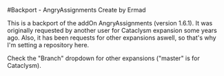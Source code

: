 #Backport - AngryAssignments
Create by Ermad

This is a backport of the addOn AngryAssignments (version 1.6.1).
It was originally requested by another user for Cataclysm expansion some years ago.
Also, it has been requests for other expansions aswell, so that's why I'm setting a repository here.

Check the "Branch" dropdown for other expansions ("master" is for Cataclysm).
